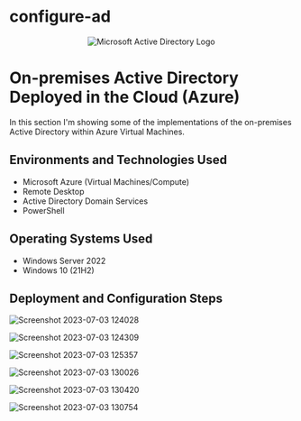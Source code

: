 # configure-ad
<p align="center">
<img src="https://i.imgur.com/pU5A58S.png" alt="Microsoft Active Directory Logo"/>
</p>

<h1>On-premises Active Directory Deployed in the Cloud (Azure)</h1>
In this section I'm showing some of the implementations of the on-premises Active Directory within Azure Virtual Machines.<br />






<h2>Environments and Technologies Used</h2>

- Microsoft Azure (Virtual Machines/Compute)
- Remote Desktop
- Active Directory Domain Services
- PowerShell

<h2>Operating Systems Used </h2>

- Windows Server 2022
- Windows 10 (21H2)



<h2>Deployment and Configuration Steps</h2>

![Screenshot 2023-07-03 124028](https://github.com/Tcoursecareers23/configure-ad/assets/138035327/ff0bdf3e-a1c1-471f-b1f6-3fb517627519)

![Screenshot 2023-07-03 124309](https://github.com/Tcoursecareers23/configure-ad/assets/138035327/50a29a01-9806-42e7-8368-6ef0752aba92)

![Screenshot 2023-07-03 125357](https://github.com/Tcoursecareers23/configure-ad/assets/138035327/f1bb005b-abcb-45bf-9e59-befd68d38ca1)

![Screenshot 2023-07-03 130026](https://github.com/Tcoursecareers23/configure-ad/assets/138035327/8c7a4861-2ee1-4fa3-8ba3-7c2e2755dee2)

![Screenshot 2023-07-03 130420](https://github.com/Tcoursecareers23/configure-ad/assets/138035327/a0aec8e0-4a6b-466a-acf4-144bf2846ace)

![Screenshot 2023-07-03 130754](https://github.com/Tcoursecareers23/configure-ad/assets/138035327/b331614d-af74-4bfa-af67-a58da6ed5f75)










